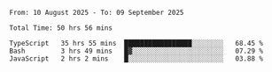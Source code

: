 <!--START_SECTION:waka-->

```abap
From: 10 August 2025 - To: 09 September 2025

Total Time: 50 hrs 56 mins

TypeScript   35 hrs 55 mins  █████████████████░░░░░░░░   68.45 %
Bash         3 hrs 49 mins   █▓░░░░░░░░░░░░░░░░░░░░░░░   07.29 %
JavaScript   2 hrs 2 mins    █░░░░░░░░░░░░░░░░░░░░░░░░   03.88 %
```

<!--END_SECTION:waka-->
